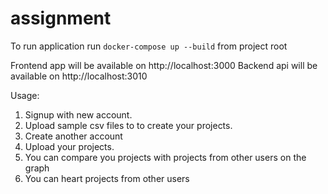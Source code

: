 # assignment

To run application run `docker-compose up --build` from project root

Frontend app will be available on http://localhost:3000
Backend api will be available on http://localhost:3010

Usage:


1. Signup with new account.
2. Upload sample csv files to to create your projects.
3. Create another account
4. Upload your projects.
5. You can compare you projects with projects from other users on the graph
6. You can heart projects from other users
